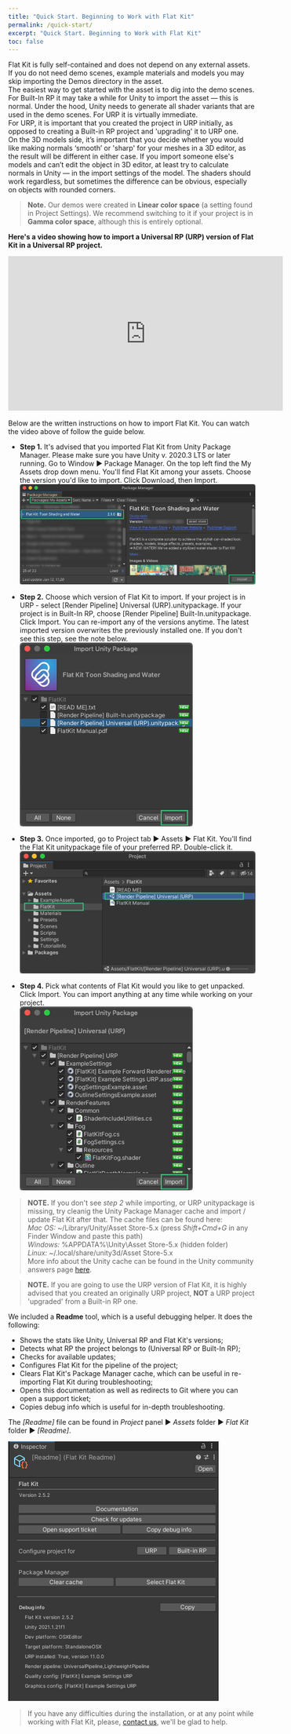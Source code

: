 ```yaml
---
title: "Quick Start. Beginning to Work with Flat Kit"
permalink: /quick-start/
excerpt: "Quick Start. Beginning to Work with Flat Kit"
toc: false
---
```


Flat Kit is fully self-contained and does not depend on any external assets.  
If you do not need demo scenes, example materials and models you may skip importing the Demos directory in the asset.  
The easiest way to get started with the asset is to dig into the demo scenes.  
For Built-In RP it may take a while for Unity to import the asset — this is normal. Under the hood, Unity needs to generate all shader variants that are used in the demo scenes. For URP it is virtually immediate.  
For URP, it is important that you created the project in URP initially, as opposed to creating a Built-in RP project and 'upgrading' it to URP one.  
On the 3D models side, it’s important that you decide whether you would like making normals ‘smooth’ or 'sharp' for your meshes in a 3D editor, as the result will be different in either case. If you import someone else's models and can’t edit the object in 3D editor, at least try to calculate normals in Unity — in the import settings of the model. The shaders should work regardless, but sometimes the difference can be obvious, especially on objects with rounded corners.  

> **Note.** Our demos were created in **Linear color space** (a setting found in Project Settings). We recommend switching to it if your project is in **Gamma color space**, although this is entirely optional.  

**Here's a video showing how to import a Universal RP (URP) version of Flat Kit in a Universal RP project.**

<iframe width="560" height="315" src="https://www.youtube.com/embed/EuDdSFXnibc" title="YouTube video player" frameborder="0" allow="accelerometer; autoplay; clipboard-write; encrypted-media; gyroscope; picture-in-picture" allowfullscreen></iframe>  

Below are the written instructions on how to import Flat Kit. You can watch the video above of follow the guide below.

* **Step 1.** It's advised that you imported Flat Kit from Unity Package Manager. Please make sure you have Unity v. 2020.3 LTS or later running. Go to Window ▶︎ Package Manager. On the top left find the My Assets drop down menu. You'll find Flat Kit among your assets. Choose the version you'd like to import. Click Download, then Import.  
![Flat Kit import instructions - Step 1](FlatKit_Manual_Images/manual_import_instructions_2.png)

* **Step 2.** Choose which version of Flat Kit to import. If your project is in URP - select [Render Pipeline] Universal (URP).unitypackage. If your project is in Built-In RP, choose [Render Pipeline] Built-In.unitypackage. Click Import. You can re-import any of the versions anytime. The latest imported version overwrites the previously installed one. If you don't see this step, see the note below.  
![Flat Kit import instructions - Step 2](FlatKit_Manual_Images/manual_import_instructions_3.png)

* **Step 3.** Once imported, go to Project tab ▶︎ Assets ▶︎ Flat Kit. You'll find the Flat Kit unitypackage file of your preferred RP. Double-click it.  
![Flat Kit import instructions - Step 3](FlatKit_Manual_Images/manual_import_instructions_4.png)

* **Step 4.** Pick what contents of Flat Kit would you like to get unpacked. Click Import. You can import anything at any time while working on your project.  
![Flat Kit import instructions - Step 4](FlatKit_Manual_Images/manual_import_instructions_5.png)

> **NOTE.** If you don't see *step 2* while importing, or URP unitypackage is missing, try cleanig the Unity Package Manager cache and import / update Flat Kit after that. The cache files can be found here:  
*Mac OS:* ~/Library/Unity/Asset Store-5.x (press _Shift+Cmd+G_ in any Finder Window and paste this path)  
*Windows:* %APPDATA%\Unity\Asset Store-5.x (hidden folder)  
*Linux:* ~/.local/share/unity3d/Asset Store-5.x  
More info about the Unity cache can be found in the Unity community answers page [here](https://answers.unity.com/questions/45050/where-unity-store-saves-the-packages.html).  

> **NOTE.** If you are going to use the URP version of Flat Kit, it is highly advised that you created an originally URP project, **NOT** a URP project 'upgraded' from a Built-in RP one.  

We included a **Readme** tool, which is a useful debugging helper. It does the following:

* Shows the stats like Unity, Universal RP and Flat Kit's versions;
* Detects what RP the project belongs to (Universal RP or Built-In RP);
* Checks for available updates;
* Configures Flat Kit for the pipeline of the project;
* Clears Flat Kit's Package Manager cache, which can be useful in re-importing Flat Kit during troubleshooting;
* Opens this documentation as well as redirects to Git where you can open a support ticket;
* Copies debug info which is useful for in-depth troubleshooting.  

The *[Readme]* file can be found in *Project* panel ▶︎ *Assets* folder ▶︎ *Flat Kit* folder ▶︎ *[Readme]*.  

![Readme tool's interface](FlatKit_Manual_Images/flat-kit-readme-file.png)

> If you have any difficulties during the installation, or at any point while working with Flat Kit, please, [contact us](/contact), we'll be glad to help.